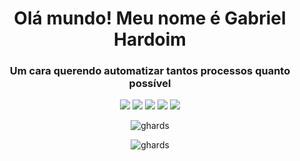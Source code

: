 <h1 align="center">Olá mundo! Meu nome é Gabriel Hardoim</h1>
<h3 align="center">Um cara querendo automatizar tantos processos quanto possível</h3>
<p align="center">
  <a href="https://linkedin.com/in/ghardoim"><img src="https://img.shields.io/badge/-LinkeIn-0077B5?style=flat&logo=Linkedin&logoColor=white"/></a>
  <a href="https://pt.stackoverflow.com/users/110627/"><img src="https://img.shields.io/badge/-StackOverflow-E4405F?style=flat&logo=StackOverflow&logoColor=white&color=green"/></a>
  <a href="ghardoim@hotmail.com"><img src="https://img.shields.io/badge/-ghardoim@hotmail.com-0078D4?style=flat&logo=Microsoft-Outlook&logoColor=white"/></a>
  <a href="https://instagram.com/ghardoim.dx"><img src="https://img.shields.io/badge/-Instagram-E4405F?style=flat&logo=Instagram&logoColor=white&color=red"/></a>
  <a href="https://facebook.com/gabriel.hardoim"><img src="https://img.shields.io/badge/-Facebook-1877F2?style=flat&logo=Facebook&logoColor=white"/></a>
</p>

<p align="center"><img src="https://github-readme-stats.vercel.app/api?username=ghards&show_icons=true&locale=en&theme=dracule&hide_title=true&include_all_commits=true&hide=contribs" alt="ghards" /></p>
<p align="center"><img src="https://github-readme-stats.vercel.app/api/top-langs?username=ghards&langs_count=4&locale=en&layout=compact&theme=dracule&hide_title=true" alt="ghards" /></p>
  
